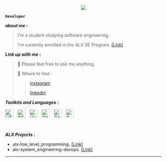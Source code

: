 <p align="center">
  <img src="https://github.com/salimizel/salimizel/blob/master/ezgif.com-video-to-gif.gif">
</p>


**`Developer`**

<strong><em>about me :</em></strong>
> I'm a student studying software engineering.
> 
> I'm currently enrolled in the ALX SE Program. [(Link)](https://www.alxafrica.com/)

<strong><em>Link up with me :</em></strong>
> :speech_balloon: Please feel free to ask me anything.
> 
> :milky_way: Where to find : 
>> [instagram](https://www.instagram.com/izel.salim/) 
>> 
>> [linkedin](https://www.linkedin.com/in/salim-izelmad-383797268/)



<strong><em>Toolkits and Languages :</em></strong>

<img align="left" alt="HTML5" width="26px" src="https://cdn.jsdelivr.net/gh/devicons/devicon/icons/html5/html5-original.svg" style="padding-right:10px;" />
<img align="left" alt="CSS3" width="26px" src="https://cdn.jsdelivr.net/gh/devicons/devicon/icons/css3/css3-original.svg" style="padding-right:10px;" />
<img align="left" alt="Visual Studio Code" width="26px" src="https://cdn.jsdelivr.net/gh/devicons/devicon/icons/vscode/vscode-original.svg" style="padding-right:10px;" />
<img align="left" alt="GitHub" width="26px" src="https://user-images.githubusercontent.com/3369400/139447912-e0f43f33-6d9f-45f8-be46-2df5bbc91289.png" style="padding-right:10px;" />
<img align="left" alt="Git" width="26px" src="https://cdn.jsdelivr.net/gh/devicons/devicon/icons/git/git-original.svg" style="padding-right:10px;" />
<img  align="left" alt="C" width="26px" src="https://cdn.jsdelivr.net/gh/devicons/devicon/icons/c/c-line.svg" style="padding-right:10px;" />

<br />
<br />

#

<strong><em>ALX Projects :</em></strong>

- alx-low_level_programming. [(Link)](https://github.com/salimizel/alx-low_level_programming)
- alx-system_engineering-devops. [(Link)](https://github.com/salimizel/alx-system_engineering-devops)

---
